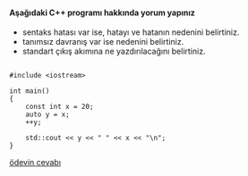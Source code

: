 #### Aşağıdaki C++ programı hakkında yorum yapınız

+ sentaks hatası var ise, hatayı ve hatanın nedenini belirtiniz.
+ tanımsız davranış var ise nedenini belirtiniz.
+ standart çıkış akımına ne yazdırılacağını belirtiniz.

```

#include <iostream>

int main()
{
	const int x = 20;
	auto y = x;
	++y;

	std::cout << y << " " << x << "\n";
}
```

[ödevin cevabı](https://www.youtube.com/watch?v=AYVwPKvnmPI)

